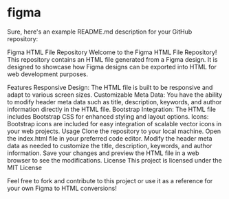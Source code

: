 # figma

Sure, here's an example README.md description for your GitHub repository:

Figma HTML File Repository
Welcome to the Figma HTML File Repository! This repository contains an HTML file generated from a Figma design. It is designed to showcase how Figma designs can be exported into HTML for web development purposes.

Features
Responsive Design: The HTML file is built to be responsive and adapt to various screen sizes.
Customizable Meta Data: You have the ability to modify header meta data such as title, description, keywords, and author information directly in the HTML file.
Bootstrap Integration: The HTML file includes Bootstrap CSS for enhanced styling and layout options.
Icons: Bootstrap icons are included for easy integration of scalable vector icons in your web projects.
Usage
Clone the repository to your local machine.
Open the index.html file in your preferred code editor.
Modify the header meta data as needed to customize the title, description, keywords, and author information.
Save your changes and preview the HTML file in a web browser to see the modifications.
License
This project is licensed under the MIT License 

Feel free to fork and contribute to this project or use it as a reference for your own Figma to HTML conversions!
